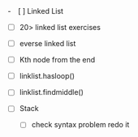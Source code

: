 -　[ ] Linked List
  - [ ] 20> linked list exercises
  - [ ] everse linked list
  - [ ] Kth node from the end
  - [ ] linklist.hasloop()
  - [ ] linklist.findmiddle()

- [ ] Stack 
  - [ ] check syntax problem redo it
